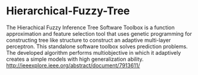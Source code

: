 # Hierarchical-Fuzzy-Tree
The Hierachical Fuzzy Inference Tree Software Toolbox is a function approximation and feature selection tool that uses genetic programming for constructing tree like structure to construct an adaptive multi-layer perceptron. This standalone software toolbox solves prediction problems. The developed algorithm performs multiobjective in which it adaptively creates a simple models with high generalization ability.
http://ieeexplore.ieee.org/abstract/document/7913611/

